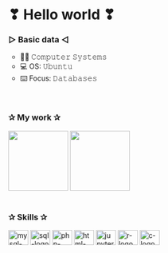 # ❣ Hello world ❣

### ▷ Basic data ◁
  <ul type="circle">
     <li> 👩‍💻️ 𝙲𝚘𝚖𝚙𝚞𝚝𝚎𝚛 𝚂𝚢𝚜𝚝𝚎𝚖𝚜 </li>
     <li> 💻 OS: 𝚄𝚋𝚞𝚗𝚝𝚞 </li>
     <li> ⌨️ Focus: 𝙳𝚊𝚝𝚊𝚋𝚊𝚜𝚎𝚜 </li>
  </ul>

<br>

### ✰ My work ✰
<div>
	<img height="120 cm" src="https://github-readme-stats.vercel.app/api?username=0draS0&hide=stars,contribs&show_icons=true&theme=tokyonight"/>
	<img height="120 cm" src="https://github-readme-stats.vercel.app/api/top-langs/?username=0draS0&layout=compact&theme=tokyonight"/>
</div>
<br>

### ✰ Skills ✰
<!--- Banner de lenguajes con iconos --->
<div style = "display: inline_block">
	<img alt = "mysql-logo" height ="30" width="40" src="https://cdn.jsdelivr.net/gh/devicons/devicon/icons/mysql/mysql-original.svg"/>
	<img alt = "sql-logo" height ="30" width="40" src="https://cdn.jsdelivr.net/gh/devicons/devicon/icons/microsoftsqlserver/microsoftsqlserver-plain.svg"/>
        <img alt = "php-logo" height ="30" width="40" src="https://cdn.jsdelivr.net/gh/devicons/devicon/icons/php/php-plain.svg"/>
	<img alt = "html-logo" height ="30" width="40" src="https://cdn.jsdelivr.net/gh/devicons/devicon/icons/html5/html5-plain.svg"/>
        <img alt = "jupyter-logo" height ="30" width="40" src="https://cdn.jsdelivr.net/gh/devicons/devicon/icons/jupyter/jupyter-original.svg"/>
	<img alt = "r-logo" height ="30" width="40" src="https://cdn.jsdelivr.net/gh/devicons/devicon/icons/r/r-original.svg"/>
	<img alt = "c-logo" height ="30" width="40" src="https://cdn.jsdelivr.net/gh/devicons/devicon/icons/c/c-plain.svg"/>
</div>
<br>

<!--
### ✰ Social media ✰ 

<div>
        <img src="https://img.shields.io/badge/Discord-0draS0%230467-dbc9f1?style=for-the-badge&logo=discord&logoColor=white" alt="discord"/>
</div>
-->
